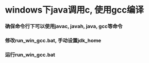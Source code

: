 
# windows下java调用c, 使用gcc编译
### 确保命令行下可以使用javac, javah, java, gcc等命令
### 修改run_win_gcc.bat, 手动设置jdk_home
### 运行run_win_gcc.bat
